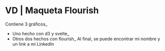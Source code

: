 # VD | Maqueta Flourish
Contiene 3 gráficos_
- Uno hecho con d3 y svelte_
- Otros dos hechos con flourish_
Al final, se puede encontrar mi nombre y un link a mi LinkedIn
